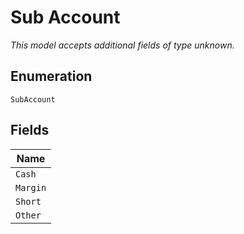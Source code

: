 
# Sub Account

*This model accepts additional fields of type unknown.*

## Enumeration

`SubAccount`

## Fields

| Name |
|  --- |
| `Cash` |
| `Margin` |
| `Short` |
| `Other` |

